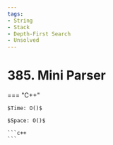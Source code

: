 ```yaml
---
tags:
- String
- Stack
- Depth-First Search
- Unsolved
---
```



# 385. Mini Parser

=== "C++"

    $Time: O()$

    $Space: O()$

    ```c++
    ```